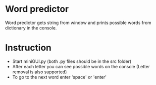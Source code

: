 # Word predictor

Word predictor gets string from window and prints possible words from dictionary in the console.

# Instruction
  - Start miniGUI.py (both .py files should be in the src folder)
  - After each letter you can see possible words on the console (Letter removal is also supported)
  - To go to the next word enter 'space' or 'enter'
